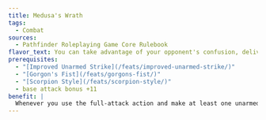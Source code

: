 ```yaml
---
title: Medusa's Wrath
tags:
  - Combat
sources:
  - Pathfinder Roleplaying Game Core Rulebook
flavor_text: You can take advantage of your opponent's confusion, delivering multiple blows.
prerequisites:
  - "[Improved Unarmed Strike](/feats/improved-unarmed-strike/)"
  - "[Gorgon's Fist](/feats/gorgons-fist/)"
  - "[Scorpion Style](/feats/scorpion-style/)"
  - base attack bonus +11
benefit: |
  Whenever you use the full-attack action and make at least one unarmed strike, you can make two additional unarmed strikes at your highest base attack bonus. These bonus attacks must be made against a dazed, flat-footed, paralyzed, staggered, stunned, or unconscious foe.
---
```


